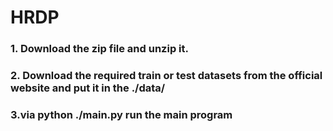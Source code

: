 # HRDP
### 1. Download the zip file and unzip it.
### 2. Download the required train or test datasets from the official website and put it in the ./data/
### 3.via python ./main.py run the main program
